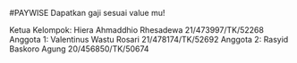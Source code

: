 #PAYWISE
Dapatkan gaji sesuai value mu!

Ketua Kelompok: Hiera Ahmaddhio Rhesadewa 21/473997/TK/52268
Anggota 1: Valentinus Wastu Rosari 21/478174/TK/52692
Anggota 2: Rasyid Baskoro Agung 20/456850/TK/50674